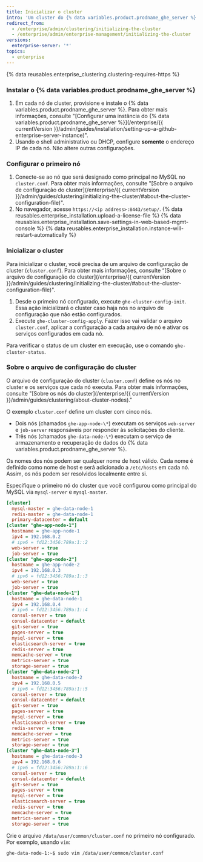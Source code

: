 ```yaml
---
title: Inicializar o cluster
intro: 'Um cluster do {% data variables.product.prodname_ghe_server %} deve ser configurado com uma licença e inicializado usando o shell administrativo (SSH).'
redirect_from:
  - /enterprise/admin/clustering/initializing-the-cluster
  - /enterprise/admin/enterprise-management/initializing-the-cluster
versions:
  enterprise-server: '*'
topics:
  - enterprise
---
```


{% data reusables.enterprise_clustering.clustering-requires-https %}

### Instalar o {% data variables.product.prodname_ghe_server %}

1. Em cada nó de cluster, provisione e instale o {% data variables.product.prodname_ghe_server %}. Para obter mais informações, consulte "[Configurar uma instância do {% data variables.product.prodname_ghe_server %}](/enterprise/{{ currentVersion }}/admin/guides/installation/setting-up-a-github-enterprise-server-instance)".
2. Usando o shell administrativo ou DHCP, configure **somente** o endereço IP de cada nó. Não altere outras configurações.

### Configurar o primeiro nó

1. Conecte-se ao nó que será designado como principal no MySQL no `cluster.conf`. Para obter mais informações, consulte "[Sobre o arquivo de configuração do cluster](/enterprise/{{ currentVersion }}/admin/guides/clustering/initializing-the-cluster/#about-the-cluster-configuration-file)".
2. No navegador, acesse `https://<ip address>:8443/setup/`.
{% data reusables.enterprise_installation.upload-a-license-file %}
{% data reusables.enterprise_installation.save-settings-in-web-based-mgmt-console %}
{% data reusables.enterprise_installation.instance-will-restart-automatically %}

### Inicializar o cluster

Para inicializar o cluster, você precisa de um arquivo de configuração de cluster (`cluster.conf`). Para obter mais informações, consulte “[Sobre o arquivo de configuração do cluster](/enterprise/{{ currentVersion }}/admin/guides/clustering/initializing-the-cluster/#about-the-cluster-configuration-file)".

1. Desde o primeiro nó configurado, execute `ghe-cluster-config-init`.  Essa ação inicializará o cluster caso haja nós no arquivo de configuração que não estão configurados.
2. Execute `ghe-cluster-config-apply`. Fazer isso vai validar o arquivo `cluster.conf`, aplicar a configuração a cada arquivo de nó e ativar os serviços configurados em cada nó.

Para verificar o status de um cluster em execução, use o comando `ghe-cluster-status`.

### Sobre o arquivo de configuração do cluster

O arquivo de configuração do cluster (`cluster.conf`) define os nós no cluster e os serviços que cada nó executa. Para obter mais informações, consulte "[Sobre os nós do cluster](/enterprise/{{ currentVersion }}/admin/guides/clustering/about-cluster-nodes)."

O exemplo `cluster.conf` define um cluster com cinco nós.

  - Dois nós (chamados `ghe-app-node-\*`) executam os serviços `web-server` e `job-server` responsáveis por responder às solicitações do cliente.
  - Três nós (chamados `ghe-data-node-\*`) executam o serviço de armazenamento e recuperação de dados do {% data variables.product.prodname_ghe_server %}.

Os nomes dos nós podem ser qualquer nome de host válido. Cada nome é definido como nome de host e será adicionado a `/etc/hosts` em cada nó. Assim, os nós podem ser resolvidos localmente entre si.

Especifique o primeiro nó do cluster que você configurou como principal do MySQL via `mysql-server` e `mysql-master`.

```ini
[cluster]
  mysql-master = ghe-data-node-1
  redis-master = ghe-data-node-1
  primary-datacenter = default
[cluster "ghe-app-node-1"]
  hostname = ghe-app-node-1
  ipv4 = 192.168.0.2
  # ipv6 = fd12:3456:789a:1::2
  web-server = true
  job-server = true
[cluster "ghe-app-node-2"]
  hostname = ghe-app-node-2
  ipv4 = 192.168.0.3
  # ipv6 = fd12:3456:789a:1::3
  web-server = true
  job-server = true
[cluster "ghe-data-node-1"]
  hostname = ghe-data-node-1
  ipv4 = 192.168.0.4
  # ipv6 = fd12:3456:789a:1::4
  consul-server = true
  consul-datacenter = default
  git-server = true
  pages-server = true
  mysql-server = true
  elasticsearch-server = true
  redis-server = true
  memcache-server = true
  metrics-server = true
  storage-server = true
[cluster "ghe-data-node-2"]
  hostname = ghe-data-node-2
  ipv4 = 192.168.0.5
  # ipv6 = fd12:3456:789a:1::5
  consul-server = true
  consul-datacenter = default
  git-server = true
  pages-server = true
  mysql-server = true
  elasticsearch-server = true
  redis-server = true
  memcache-server = true
  metrics-server = true
  storage-server = true
[cluster "ghe-data-node-3"]
  hostname = ghe-data-node-3
  ipv4 = 192.168.0.6
  # ipv6 = fd12:3456:789a:1::6
  consul-server = true
  consul-datacenter = default
  git-server = true
  pages-server = true
  mysql-server = true
  elasticsearch-server = true
  redis-server = true
  memcache-server = true
  metrics-server = true
  storage-server = true
```

Crie o arquivo `/data/user/common/cluster.conf` no primeiro nó configurado. Por exemplo, usando `vim`:

   ```shell
   ghe-data-node-1:~$ sudo vim /data/user/common/cluster.conf
   ```
   
